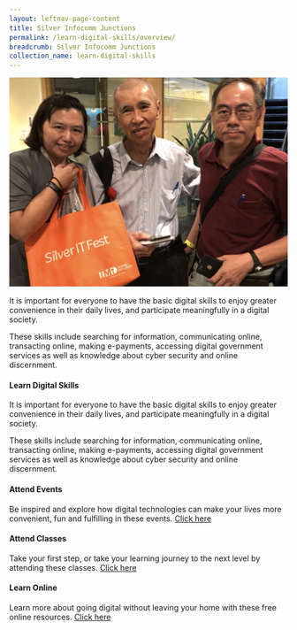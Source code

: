 ```yaml
---
layout: leftnav-page-content
title: Silver Infocomm Junctions
permalink: /learn-digital-skills/overview/
breadcrumb: Silver Infocomm Junctions
collection_name: learn-digital-skills
---
```

![overview](/images/learn-digital-skills/learn-digital-skills-overview.jpeg)

It is important for everyone to have the basic digital skills to enjoy greater convenience in their daily lives, and participate meaningfully in a digital society. 

These skills include searching for information, communicating online, transacting online, making e-payments, accessing digital government services as well as knowledge about cyber security and online discernment. <br>

#### **Learn Digital Skills**<br>

It is important for everyone to have the basic digital skills to enjoy greater convenience in their daily lives, and participate meaningfully in a digital society. <br>

These skills include searching for information, communicating online, transacting online, making e-payments, accessing digital government services as well as knowledge about cyber security and online discernment. <br>

#### Attend Events<br>

Be inspired and explore how digital technologies can make your lives more convenient, fun and fulfilling in these events. [Click here](/be-informed/events/)<br>

#### Attend Classes<br>

Take your first step, or take your learning journey to the next level by attending these classes. [Click here](/attend-classes/overview/)<br>

#### Learn Online<br>

Learn more about going digital without leaving your home with these free online resources. [Click here](/learn-online/overivew/)



